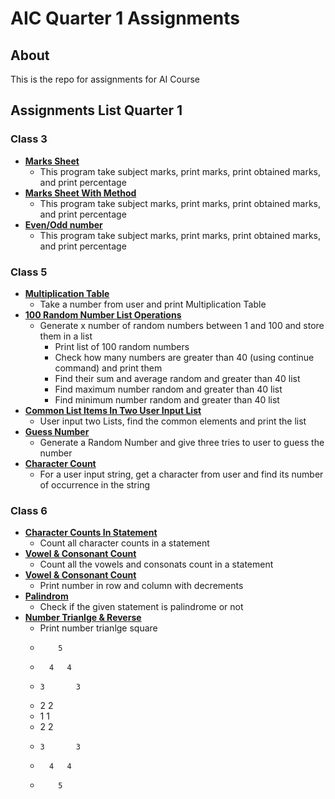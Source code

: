 # AIC Quarter 1 Assignments
## About
This is the repo for assignments for AI Course

## Assignments List Quarter 1

### Class 3

 - **[Marks Sheet](https://github.com/sadiqmalik/PIAIC/blob/main/AIC/Quarter1/Assignments/Lecture3_MarksheetAssignment.py)**
	 - This program take subject marks, print marks, print obtained marks, and print percentage
 - **[Marks Sheet With Method](https://github.com/sadiqmalik/PIAIC/blob/main/AIC/Quarter1/Assignments/Lecture3_MarksheetWithFunction.py)**
	 - This program take subject marks, print marks, print obtained marks, and print percentage
 - **[Even/Odd number](https://github.com/sadiqmalik/PIAIC/blob/main/AIC/Quarter1/Assignments/Lecture3_EvenOddNumber.py)**
	 - This program take subject marks, print marks, print obtained marks, and print percentage

### Class 5

 - **[Multiplication Table](https://github.com/sadiqmalik/PIAIC/blob/main/AIC/Quarter1/Assignments/Lecture5_PrintTable.py)**
	 - Take a number from user and print Multiplication Table
 - **[100 Random Number List Operations](https://github.com/sadiqmalik/PIAIC/blob/main/AIC/Quarter1/Assignments/Lecture5_RandomList100.py)**
	 - Generate x number of random numbers between 1 and 100 and store them in a list
		 - Print list of 100 random numbers
         - Check how many numbers are greater than 40 (using continue command) and print them
		 - Find their sum and average random and greater than 40 list
		 - Find maximum number random and greater than 40 list
		 - Find minimum number random and greater than 40 list
 - **[Common List Items In Two User Input List](https://github.com/sadiqmalik/PIAIC/blob/main/AIC/Quarter1/Assignments/Lecture5_TwoListUnion.py)**
	 - User input two Lists, find the common elements and print the list
 - **[Guess Number](https://github.com/sadiqmalik/PIAIC/blob/main/AIC/Quarter1/Assignments/Lecture5_GuessRandomNumber.py)**
	- Generate a Random Number and give three tries to user to guess the number
- **[Character Count](https://github.com/sadiqmalik/PIAIC/blob/main/AIC/Quarter1/Assignments/Lecture5_CharacterCount.py)**
	- For a user input string, get a character from user and find its number of occurrence in the string

### Class 6

 - **[Character Counts In Statement](https://github.com/sadiqmalik/PIAIC/blob/main/AIC/Quarter1/Assignments/Lecture6_StatementCharacterCount.py)**
	 - Count all character counts in a statement
 - **[Vowel & Consonant Count](https://github.com/sadiqmalik/PIAIC/blob/main/AIC/Quarter1/Assignments/Lecture6_VowelConsonantCount.py)**
	 - Count all the vowels and consonats count in a statement
 - **[Vowel & Consonant Count](https://github.com/sadiqmalik/PIAIC/blob/main/AIC/Quarter1/Assignments/Lecture6_RowColumnNumberSeries.py)**
	 - Print number in row and column with decrements
 - **[Palindrom](https://github.com/sadiqmalik/PIAIC/blob/main/AIC/Quarter1/Assignments/Lecture6_Palindrome.py)**
	 - Check if the given statement is palindrome or not
 - **[Number Trianlge & Reverse](https://github.com/sadiqmalik/PIAIC/blob/main/AIC/Quarter1/Assignments/Lecture6_RowColumnNumberSeriesSquare.py)**
	 - Print number trianlge square
	 -         5
	 -       4   4
	 -     3       3
	 -   2           2
	 - 1               1
	 -   2           2
	 -     3       3
	 -       4   4
	 -         5